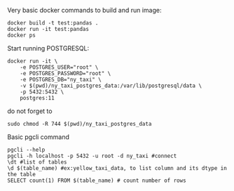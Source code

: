 Very basic docker commands to build and run image:
```
docker build -t test:pandas .
docker run -it test:pandas
docker ps
```

Start running POSTGRESQL:
```
docker run -it \
    -e POSTGRES_USER="root" \
    -e POSTGRES_PASSWORD="root" \
    -e POSTGRES_DB="ny_taxi" \
    -v $(pwd)/ny_taxi_postgres_data:/var/lib/postgresql/data \
    -p 5432:5432 \
    postgres:11
```
do not forget to
```
sudo chmod -R 744 $(pwd)/ny_taxi_postgres_data
```

Basic pgcli command
```
pgcli --help
pgcli -h localhost -p 5432 -u root -d ny_taxi #connect
\dt #list of tables
\d $(table_name) #ex:yellow_taxi_data, to list column and its dtype in the table
SELECT count(1) FROM $(table_name) # count number of rows
```